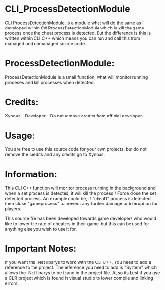 # CLI_ProcessDetectionModule
CLI ProcessDetectionModule, is a module what will do the same as I developed within C# ProcessDetectionModule which is kill the game process once the cheat process is detected. But the difference is this is written within CLI C++ which means you can run and call this from managed and unmanaged source code.

# ProcessDetectionModule:
ProcessDetectionModule is a small function, what will monitor running proceses and kill processes when detected.

# Credits:
Xynous - Developer - Do not remove credits from official developer.

# Usage:
You are free to use this source code for your own projects, but do not remove the credits and any credits go to Xynous.

# Information:
This CLI C++ function will monitor process running in the background and when a set process is detected, it will kill the process / Force close the set detected process. An example could be, if "cheat1" process is detected then close "gameprocess" to prevent any further damage or interuption for players.

This source file has been developed towards game developers who would like to lower the rate of cheaters in their game, but this can be used for anything else you wish to use it for.

# Important Notes:
If you want the .Net libarys to work with the CLI C++, You need to add a reference to the project. The reference you need to add is "System" which allows the .Net libarys to be found in the project file. ALso its best if you use a CLR project which is found in visual studio to lower compile and linking errors.

